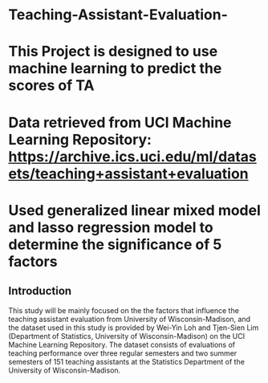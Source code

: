 # Teaching-Assistant-Evaluation-
# This Project is designed to use machine learning to predict the scores of TA
# Data retrieved from UCI Machine Learning Repository: https://archive.ics.uci.edu/ml/datasets/teaching+assistant+evaluation
# Used generalized linear mixed model and lasso regression model to determine the significance of 5 factors

## Introduction

This study will be mainly focused on the the factors that influence the teaching assistant evaluation from
University of Wisconsin-Madison, and the dataset used in this study is provided by Wei-Yin Loh and
Tjen-Sien Lim (Department of Statistics, University of Wisconsin-Madison) on the UCI Machine Learning
Repository. The dataset consists of evaluations of teaching performance over three regular semesters and
two summer semesters of 151 teaching assistants at the Statistics Department of the University of
Wisconsin-Madison.
